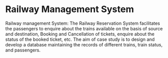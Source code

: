 # Railway Management System
Railway management System:
The Railway Reservation System facilitates the passengers to enquire about the trains available on the basis of source and destination, Booking and Cancellation of tickets, enquire about the status of the booked ticket, etc. The aim of case study is to design and develop a database maintaining the records of different trains, train status, and passengers.
